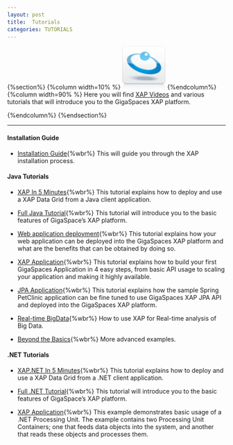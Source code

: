 ```yaml
---
layout: post
title:  Tutorials
categories: TUTORIALS
---
```


{%section%}
{%column width=10% %}
<img src="/attachment_files/subject/data-access.png" width="100" height="100">
{%endcolumn%}
{%column width=90% %}
Here you will find [XAP Videos](./screen-casts.html) and various tutorials that will introduce you to the GigaSpaces XAP platform.

{%endcolumn%}
{%endsection%}
<hr/>

#### Installation Guide
- [Installation Guide](./installation-guide.html){%wbr%}
This will guide you through the XAP installation process.

#### Java Tutorials

- [XAP In 5 Minutes](./your-first-data-grid-application.html){%wbr%}
This tutorial explains how to deploy and use a XAP Data Grid from a Java client application.

- [Full Java Tutorial](./java-home.html){%wbr%}
This tutorial will introduce you to the basic features of GigaSpace’s XAP platform.

- [Web application deployment](./your-first-web-application.html){%wbr%}
This tutorial explains how your web application can be deployed into the GigaSpaces XAP platform and what are the benefits that can be obtained by doing so.

- [XAP Application](./your-first-xtp-application.html){%wbr%}
This tutorial explains how to build your first GigaSpaces Application in 4 easy steps, from basic API usage to scaling your application and making it highly available.


- [JPA Application](./your-first-jpa-application.html){%wbr%}
This tutorial explains how the sample Spring PetClinic application can be fine tuned to use GigaSpaces XAP JPA API and deployed into the GigaSpaces XAP platform.

- [Real-time BigData](./your-first-real-time-big-data-analytics-application.html){%wbr%}
How to use XAP for Real-time analysis of Big Data.

- [Beyond the Basics](./beyond-the-basics.html){%wbr%}
More advanced examples.




#### .NET Tutorials
- [XAP.NET In 5 Minutes](./dotnet-your-first-data-grid-application.html){%wbr%}
This tutorial explains how to deploy and use a XAP Data Grid from a .NET client application.

- [Full .NET Tutorial](./net-home.html){%wbr%}
This tutorial will introduce you to the basic features of GigaSpace’s XAP platform.

- [XAP Application](./dotnet-your-first-xtp-application.html){%wbr%}
This example demonstrates basic usage of a .NET Processing Unit. The example contains two Processing Unit Containers; one that feeds data objects into the system, and another that reads these objects and processes them.



